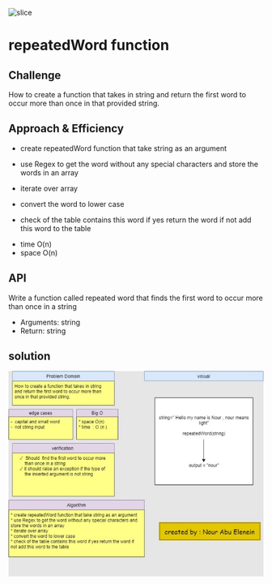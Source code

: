 ![slice](https://capsule-render.vercel.app/api?type=slice&color=gradient&auto&height=200&text=repeatedWord&fontAlign=70&rotate=13&fontAlignY=25&desc=Done%20by%20Nour%20AbuEl-nein.&descAlign=70.&descAlignY=44)

#  repeatedWord function

## Challenge

How to create a function that takes in string and return the first word to occur more than once in that provided string.

## Approach & Efficiency

* create repeatedWord function that take string as an argument 

* use Regex to get  the word without any special characters and store the words in an array

* iterate over array 
* convert the word to lower case 

* check of the table contains this word if yes return the word if not add this word to the table
 

- time O(n) 
- space O(n)

## API

Write a function called repeated word that finds the first word to occur more than once in a string

- Arguments: string
- Return: string

## solution 
![img](repeatedWord.jpg)

